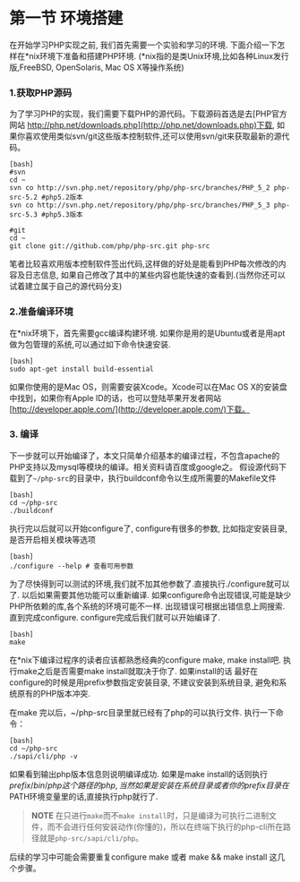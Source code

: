# 第一节 环境搭建

在开始学习PHP实现之前, 我们首先需要一个实验和学习的环境. 下面介绍一下怎样在\*nix环境下准备和搭建PHP环境.
(\*nix指的是类Unix环境,比如各种Linux发行版,FreeBSD, OpenSolaris, Mac OS X等操作系统)

### 1.获取PHP源码
为了学习PHP的实现，我们需要下载PHP的源代码。下载源码首选是去[PHP官方网站 http://php.net/downloads.php](http://php.net/downloads.php)下载,
如果你喜欢使用类似svn/git这些版本控制软件,还可以使用svn/git来获取最新的源代码。

	[bash]
	#svn
	cd ~
	svn co http://svn.php.net/repository/php/php-src/branches/PHP_5_2 php-src-5.2 #php5.2版本 
	svn co http://svn.php.net/repository/php/php-src/branches/PHP_5_3 php-src-5.3 #php5.3版本

	#git
	cd ~
	git clone git://github.com/php/php-src.git php-src

笔者比较喜欢用版本控制软件签出代码,这样做的好处是能看到PHP每次修改的内容及日志信息, 如果自己修改了其中的某些内容也能快速的查看到.(当然你还可以试着建立属于自己的源代码分支)

### 2.准备编译环境
在*nix环境下，首先需要gcc编译构建环境. 如果你是用的是Ubuntu或者是用apt做为包管理的系统,可以通过如下命令快速安装.

	[bash]
	sudo apt-get install build-essential

如果你使用的是Mac OS，则需要安装Xcode。Xcode可以在Mac OS X的安装盘中找到，如果你有Apple ID的话，也可以登陆苹果开发者网站[http://developer.apple.com/](http://developer.apple.com/)下载。


### 3. 编译
下一步就可以开始编译了，本文只简单介绍基本的编译过程，不包含apache的PHP支持以及mysql等模块的编译。相关资料请百度或google之。
假设源代码下载到了``~/php-src``的目录中，执行buildconf命令以生成所需要的Makefile文件

	[bash]
	cd ~/php-src
	./buildconf

执行完以后就可以开始configure了, configure有很多的参数, 比如指定安装目录, 是否开启相关模块等选项
	
	[bash]
	./configure --help # 查看可用参数

为了尽快得到可以测试的环境,我们就不加其他参数了.直接执行./configure就可以了. 以后如果需要其他功能可以重新编译.
如果configure命令出现错误,可能是缺少PHP所依赖的库,各个系统的环境可能不一样. 出现错误可根据出错信息上网搜索. 直到完成configure.
configure完成后我们就可以开始编译了. 

	[bash]
	make

在*nix下编译过程序的读者应该都熟悉经典的configure make, make install吧. 执行make之后是否需要make install就取决于你了. 如果install的话
最好在configure的时候是用prefix参数指定安装目录, 不建议安装到系统目录, 避免和系统原有的PHP版本冲突.

在make 完以后，~/php-src目录里就已经有了php的可以执行文件. 执行一下命令：

	[bash]
	cd ~/php-src
	./sapi/cli/php -v

如果看到输出php版本信息则说明编译成功. 如果是make install的话则执行 $prefix/bin/php 这个路径的php, 当然如果是安装在系统目录或者你的prefix
目录在$PATH环境变量里的话,直接执行php就行了.

>**NOTE**
>在只进行``make``而不``make install``时，只是编译为可执行二进制文件，而不会进行任何安装动作(你懂的)，所以在终端下执行的php-cli所在路径就是``php-src/sapi/cli/php``。

后续的学习中可能会需要重复configure make 或者 make && make install 这几个步骤。
